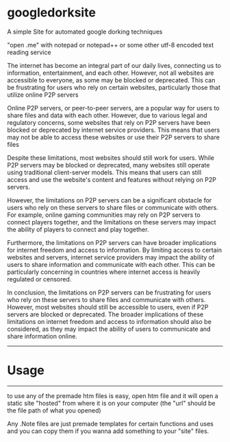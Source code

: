 # googledorksite
A simple Site for automated google dorking techniques

"open .me" with notepad or notepad++ or some other utf-8 encoded text reading service

The internet has become an integral part of our daily lives, connecting us to information, entertainment, and each other. However,
not all websites are accessible to everyone, as some may be blocked or deprecated. This can be frustrating for users who rely on certain websites, 
particularly those that utilize online P2P servers

Online P2P servers, or peer-to-peer servers, are a popular way for users to share files and data with each other. However, due to various legal and 
regulatory concerns, some websites that rely on P2P servers have been blocked or deprecated by internet service providers. This means that users may not
be able to access these websites or use their P2P servers to share files

Despite these limitations, most websites should still work for users. While P2P servers may be blocked or deprecated, many websites still operate using
traditional client-server models. This means that users can still access and use the website's content and features without relying on P2P servers.

However, the limitations on P2P servers can be a significant obstacle for users who rely on these servers to share files or communicate with others.
For example, online gaming communities may rely on P2P servers to connect players together, and the limitations on these servers may impact the ability
of players to connect and play together.

Furthermore, the limitations on P2P servers can have broader implications for internet freedom and access to information.
By limiting access to certain websites and servers, internet service providers may impact the ability of users to share information and communicate
with each other. This can be particularly concerning in countries where internet access is heavily regulated or censored.

In conclusion, the limitations on P2P servers can be frustrating for users who rely on these servers to share files and communicate with others.
However, most websites should still be accessible to users, even if P2P servers are blocked or deprecated. The broader implications of these limitations on
internet freedom and access to information should also be considered, as they may impact the ability of users to communicate and share information online.

-----------------------------------------------------------------------------------------------------------------------------------------------------------
# Usage
--------------------------------------------
to use any of the premade htm files is easy,
open htm file and it will open a static site "hosted"
from where it is on your computer (the "url" should be the 
file path of what you opened)

Any .Note files are just premade templates for certain
functions and uses and you can copy them if you wanna add
something to your "site" files.


